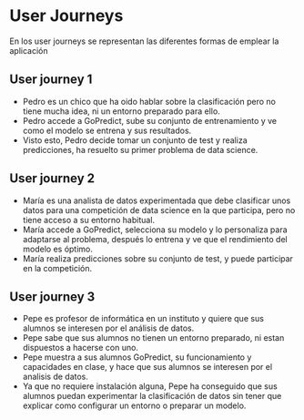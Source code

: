 # User Journeys

En los user journeys se representan las diferentes formas de emplear la aplicación

## User journey 1

- Pedro es un chico que ha oido hablar sobre la clasificación pero no tiene mucha idea, ni un entorno preparado para ello.
- Pedro accede a GoPredict, sube su conjunto de entrenamiento y ve como el modelo se entrena y sus resultados.
- Visto esto, Pedro decide tomar un conjunto de test y realiza predicciones, ha resuelto su primer problema de data science.

## User journey 2

- María es una analista de datos experimentada que debe clasificar unos datos para una competición de data science en la que participa, pero no tiene acceso a su entorno habitual.
- María accede a GoPredict, selecciona su modelo y lo personaliza para adaptarse al problema, después lo entrena y ve que el rendimiento del modelo es óptimo.
- María realiza predicciones sobre su conjunto de test, y puede participar en la competición.

## User journey 3

- Pepe es profesor de informática en un instituto y quiere que sus alumnos se interesen por el análisis de datos.
- Pepe sabe que sus alumnos no tienen un entorno preparado, ni estan dispuestos a hacerse con uno.
- Pepe muestra a sus alumnos GoPredict, su funcionamiento y capacidades en clase, y hace que sus alumnos se interesen por el analisis de datos.
- Ya que no requiere instalación alguna, Pepe ha conseguido que sus alumnos puedan experimentar la clasificación de datos sin tener que explicar como configurar un entorno o preparar un modelo.
